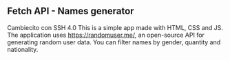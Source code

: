 ## Fetch API - Names generator
Cambiecito con SSH 4.0
This is a simple app made with HTML, CSS and JS. The application uses https://randomuser.me/, an open-source API for generating random user data. You can filter names by gender, 
quantity and nationality.
